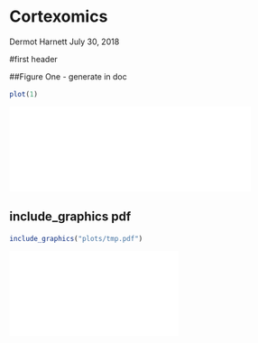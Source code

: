 Cortexomics
================
Dermot Harnett
July 30, 2018

\#first header
<!-- ## R Markdown -->

<!-- This is an R Markdown document. Markdown is a simple formatting syntax for authoring HTML, PDF, and MS Word documents. For more details on using R Markdown see <http://rmarkdown.rstudio.com>. -->

\#\#Figure One - generate in
doc

``` r
plot(1)
```

<embed src="cortexomics_files/figure-gfm/fig1-1.pdf" title="caption" alt="caption" width="85%" type="application/pdf" />

## include\_graphics pdf

``` r
include_graphics("plots/tmp.pdf")
```

![caption](plots/tmp.pdf)
